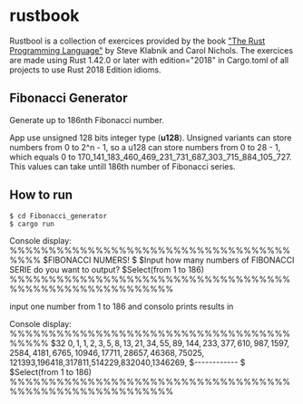 # rustbook
Rustbool is a collection of exercices provided by the book ["The Rust Programming Language"](https://doc.rust-lang.org/book/title-page.html) by Steve Klabnik and Carol Nichols.
The exercices are made using Rust 1.42.0 or later with edition="2018" in Cargo.toml of all projects to use Rust 2018 Edition idioms. 

## Fibonacci Generator

Generate up to 186nth Fibonacci number. 

App use unsigned 128 bits integer type (**u128**). Unsigned variants can store numbers from 0 to 2^n - 1, so a u128 can store numbers from 0 to 28 - 1, which equals 0 to 170_141_183_460_469_231_731_687_303_715_884_105_727.
This values can take untill 186th number of Fibonacci series.

## How to run 

```
$ cd Fibonacci_generator
$ cargo run
```


Console display: %%%%%%%%%%%%%%%%%%%%%%%%%%%%%%%%%%%%%%%%
$FIBONACCI NUMERS!
$
$Input how many numbers of FIBONACCI SERIE do you want to output?
$Select(from 1 to 186)
%%%%%%%%%%%%%%%%%%%%%%%%%%%%%%%%%%%%%%%%%%%%%%%%%%%%%%%%%

input one number from 1 to 186 and consolo prints results in

Console display: %%%%%%%%%%%%%%%%%%%%%%%%%%%%%%%%%%%%%%%%%
$32
$0,1,1,2,3,5,8,13,21,34,55,89,144,233,377,610,987,1597,2584,4181,6765,10946,17711,28657,46368,75025,121393,$196418,317811,514229,832040,1346269,
$------------
$
$Select(from 1 to 186)
%%%%%%%%%%%%%%%%%%%%%%%%%%%%%%%%%%%%%%%%%%%%%%%%%%%%%%%%%

